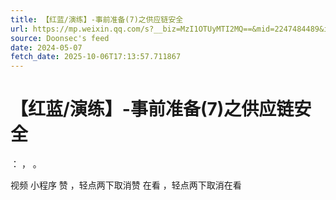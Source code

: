 ```yaml
---
title: 【红蓝/演练】-事前准备(7)之供应链安全
url: https://mp.weixin.qq.com/s?__biz=MzI1OTUyMTI2MQ==&mid=2247484489&idx=1&sn=304791bf03bbeb04c8e166ec4fd57830
source: Doonsec's feed
date: 2024-05-07
fetch_date: 2025-10-06T17:13:57.711867
---
```


# 【红蓝/演练】-事前准备(7)之供应链安全

：
，
。

视频
小程序
赞
，轻点两下取消赞
在看
，轻点两下取消在看